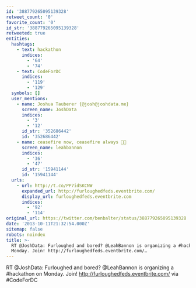 ```yaml
---
id: '388779265095139328'
retweet_count: '0'
favorite_count: '0'
id_str: '388779265095139328'
retweeted: true
entities:
  hashtags:
    - text: hackathon
      indices:
        - '64'
        - '74'
    - text: CodeForDC
      indices:
        - '119'
        - '129'
  symbols: []
  user_mentions:
    - name: Joshua Tauberer {@josh@joshdata.me}
      screen_name: JoshData
      indices:
        - '3'
        - '12'
      id_str: '352686442'
      id: '352686442'
    - name: ceasefire now, ceasefire always 🍞🌹
      screen_name: leahbannon
      indices:
        - '36'
        - '47'
      id_str: '15941144'
      id: '15941144'
  urls:
    - url: http://t.co/PP7idSKCNW
      expanded_url: http://furloughedfeds.eventbrite.com/
      display_url: furloughedfeds.eventbrite.com
      indices:
        - '92'
        - '114'
original_url: https://twitter.com/benbalter/status/388779265095139328
date: '2013-10-11T21:32:54.000Z'
sitemap: false
robots: noindex
title: >-
  RT @JoshData: Furloughed and bored? @LeahBannon is organizing a #hackathon on
  Monday. Join! http://furloughedfeds.eventbrite.com/…
---
```


RT @JoshData: Furloughed and bored? @LeahBannon is organizing a #hackathon on Monday. Join! http://furloughedfeds.eventbrite.com/ via #CodeForDC